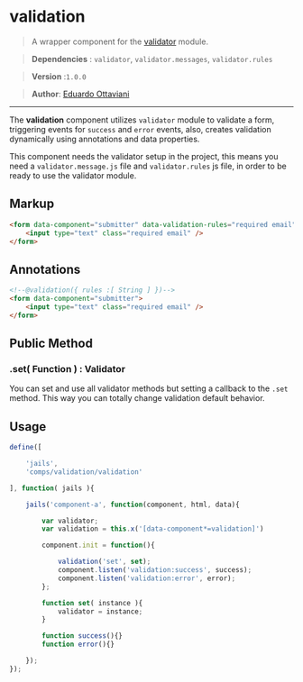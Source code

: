 # validation

>A wrapper component for the [validator](//github.com/Javiani/Validator) module.

>**Dependencies** : `validator`, `validator.messages`, `validator.rules`

>**Version** :`1.0.0`

>**Author**: [Eduardo Ottaviani](//github.com/javiani)

---

The **validation** component utilizes `validator` module to validate a form, triggering events for `success` and `error` events, also, creates validation dynamically using annotations and data properties.

This component needs the validator setup in the project, this means you need a `validator.message.js` file and `validator.rules` js file, in order to be ready to use the validator module.

## Markup

```html
<form data-component="submitter" data-validation-rules="required email">
	<input type="text" class="required email" />
</form>
```

## Annotations

```html
<!--@validation({ rules :[ String ] })-->
<form data-component="submitter">
	<input type="text" class="required email" />
</form>
```

## Public Method

### .set( Function ) : Validator
You can set and use all validator methods but setting a callback to the `.set` method.
This way you can totally change validation default behavior.


## Usage

```js
define([

	'jails',
	'comps/validation/validation'

], function( jails ){

	jails('component-a', function(component, html, data){

		var validator;
		var validation = this.x('[data-component*=validation]')

		component.init = function(){

			validation('set', set);
			component.listen('validation:success', success);
			component.listen('validation:error', error);
		};

		function set( instance ){
			validator = instance;
		}

		function success(){}
		function error(){}

	});
});
```
